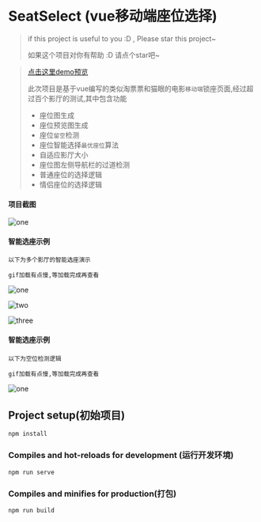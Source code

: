 # SeatSelect (vue移动端座位选择)
> if this project is useful to you :D , Please star this project~
>
> 如果这个项目对你有帮助 :D 请点个star吧~

> [点击这里demo预览](https://zenghao0219.github.io/SeatSelect-demo/ "请使用手机访问")
>
> 此次项目是基于vue编写的类似淘票票和猫眼的电影`移动端`锁座页面,经过超过百个影厅的测试,其中包含功能
>
> - 座位图生成
> - 座位预览图生成
> - 座位`留空`检测
> - 座位智能选择`最优座位`算法
> - 自适应影厅大小
> - 座位图左侧导航栏的过道检测
> - 普通座位的选择逻辑
> - 情侣座位的选择逻辑
#### 项目截图

![one](https://www.xollipop.top/demo.jpg)

#### 智能选座示例
```
以下为多个影厅的智能选座演示

gif加载有点慢,等加载完成再查看
```
![one](https://www.xollipop.top/soogif1.gif)

![two](https://www.xollipop.top/soogif2.gif)

![three](https://www.xollipop.top/soogif3.gif)

#### 智能选座示例
```
以下为空位检测逻辑

gif加载有点慢,等加载完成再查看
```
![one](https://www.xollipop.top/soogif4.gif)

## Project setup(初始项目)
```
npm install
```

### Compiles and hot-reloads for development (运行开发环境)
```
npm run serve
```

### Compiles and minifies for production(打包)
```
npm run build
```